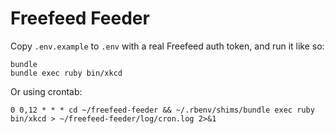 # Freefeed Feeder

Copy `.env.example` to `.env` with a real Freefeed auth token, and run it like so:

    bundle
    bundle exec ruby bin/xkcd

Or using crontab:

    0 0,12 * * * cd ~/freefeed-feeder && ~/.rbenv/shims/bundle exec ruby bin/xkcd > ~/freefeed-feeder/log/cron.log 2>&1
